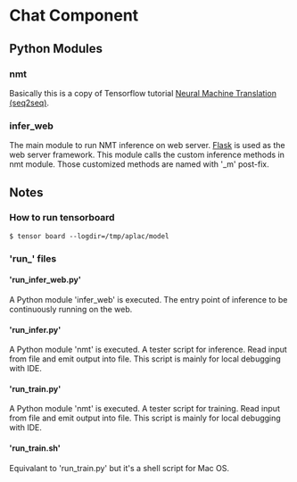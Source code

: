 # Chat Component

## Python Modules
### nmt
Basically this is a copy of Tensorflow tutorial [Neural Machine Translation (seq2seq)](https://github.com/tensorflow/nmt).

### infer_web
The main module to run NMT inference on web server. [Flask](http://flask.pocoo.org/) is used as the web server framework.
This module calls the custom inference methods in nmt module. Those customized methods are named with '_m' post-fix.

## Notes

### How to run tensorboard
```
$ tensor board --logdir=/tmp/aplac/model
```
### 'run_' files

#### 'run_infer_web.py'
A Python module 'infer_web' is executed.
The entry point of inference to be continuously running on the web.

#### 'run_infer.py'
A Python module 'nmt' is executed.
A tester script for inference. Read input from file and emit output into file.
This script is mainly for local debugging with IDE.

#### 'run_train.py'
A Python module 'nmt' is executed.
A tester script for training. Read input from file and emit output into file.
This script is mainly for local debugging with IDE.

#### 'run_train.sh'
Equivalant to 'run_train.py' but it's a shell script for Mac OS.

